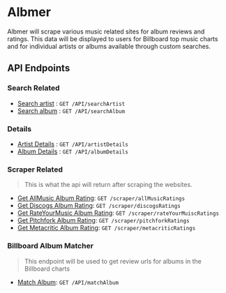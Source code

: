 # Albmer
Albmer will scrape various music related sites for album reviews and ratings. This data will be displayed to users for Billboard top music charts and for individual artists or albums available through custom searches.

## API Endpoints

### Search Related
* [Search artist](docs/searchArtist.md) : `GET /API/searchArtist`
* [Search album](docs/searchAlbum.md) : `GET /API/searchAlbum`

### Details
* [Artist Details](docs/artistDetails.md) : `GET /API/artistDetails`
* [Album Details](docs/albumDetails.md) : `GET /API/albumDetails`

### Scraper Related
> This is what the api will return after scraping the websites.
* [Get AllMusic Album Rating](docs/allMusicRating.md): `GET /scraper/allMusicRatings`
* [Get Discogs Album Rating](docs/discogsRating.md): `GET /scraper/discogsRatings`
* [Get RateYourMusic Album Rating](docs/rateYourMusicRating.md): `GET /scraper/rateYourMuiscRatings`
* [Get Pitchfork Album Rating](docs/pitchforkRating.md): `GET /scraper/pitchforkRatings`
* [Get Metacritic Album Rating](docs/metacriticRating.md): `GET /scraper/metacriticRatings`

### Billboard Album Matcher
> This endpoint will be used to get review urls for albums in the Billboard charts
* [Match Album](docs/matchAlbum.md): `GET /API/matchAlbum`

